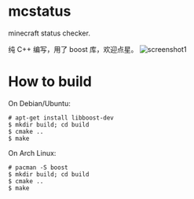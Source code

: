 # mcstatus
minecraft status checker.

纯 C++ 编写，用了 boost 库，欢迎点星。
![screenshot1](https://raw.githubusercontent.com/jingjinghack/jingjinghack/master/screenshot.png)

# How to build
On Debian/Ubuntu:
```
# apt-get install libboost-dev
$ mkdir build; cd build
$ cmake ..
$ make
```
On Arch Linux: 
```
# pacman -S boost
$ mkdir build; cd build
$ cmake ..
$ make
```
